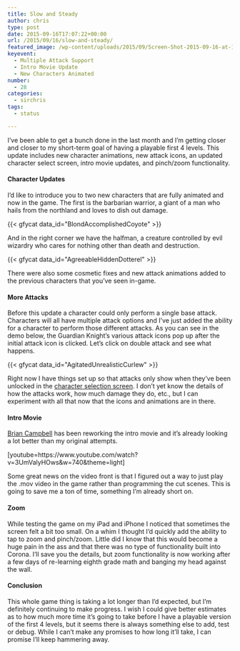 ```yaml
---
title: Slow and Steady
author: chris
type: post
date: 2015-09-16T17:07:22+00:00
url: /2015/09/16/slow-and-steady/
featured_image: /wp-content/uploads/2015/09/Screen-Shot-2015-09-16-at-12.56.00-PM-2.png
keyevent:
  - Multiple Attack Support
  - Intro Movie Update
  - New Characters Animated
number:
  - 28
categories:
  - sirchris
tags:
  - status

---
```

I’ve been able to get a bunch done in the last month and I’m getting closer and closer to my short-term goal of having a playable first 4 levels. This update includes new character animations, new attack icons, an updated character select screen, intro movie updates, and pinch/zoom functionality.
<!--more-->

#### Character Updates

I’d like to introduce you to two new characters that are fully animated and now in the game. The first is the barbarian warrior, a giant of a man who hails from the northland and loves to dish out damage.

<div class="inlineimg">
  {{< gfycat data_id="BlondAccomplishedCoyote" >}}
</div>

And in the right corner we have the halfman, a creature controlled by evil wizardry who cares for nothing other than death and destruction.

<div class="inlineimg">
  {{< gfycat data_id="AgreeableHiddenDotterel" >}}
</div>

There were also some cosmetic fixes and new attack animations added to the previous characters that you’ve seen in-game.

#### More Attacks

Before this update a character could only perform a single base attack. Characters will all have multiple attack options and I’ve just added the ability for a character to perform those different attacks. As you can see in the demo below, the Guardian Knight’s various attack icons pop up after the initial attack icon is clicked. Let&#8217;s click on double attack and see what happens.

<div class="inlineimg">
  {{< gfycat data_id="AgitatedUnrealisticCurlew" >}}
</div>

Right now I have things set up so that attacks only show when they’ve been unlocked in the [character selection screen][1]. I don’t yet know the details of how the attacks work, how much damage they do, etc., but I can experiment with all that now that the icons and animations are in there.

#### Intro Movie

[Brian Campbell][2] has been reworking the intro movie and it’s already looking a lot better than my original attempts.

<div class="inlineimg">
  [youtube=https://www.youtube.com/watch?v=3UmValyHOws&w=740&theme=light]
</div>

Some great news on the video front is that I figured out a way to just play the .mov video in the game rather than programming the cut scenes. This is going to save me a ton of time, something I’m already short on.

#### Zoom

While testing the game on my iPad and iPhone I noticed that sometimes the screen felt a bit too small. On a whim I thought I’d quickly add the ability to tap to zoom and pinch/zoom. Little did I know that this would become a huge pain in the ass and that there was no type of functionality built into Corona. I’ll save you the details, but zoom functionality is now working after a few days of re-learning eighth grade math and banging my head against the wall.

#### Conclusion

This whole game thing is taking a lot longer than I’d expected, but I’m definitely continuing to make progress. I wish I could give better estimates as to how much more time it’s going to take before I have a playable version of the first 4 levels, but it seems there is always something else to add, test or debug. While I can’t make any promises to how long it’ll take, I can promise I’ll keep hammering away.

 [1]: http://battleofbrothers.com/sirchris/character-creation
 [2]: http://secretpowers.com